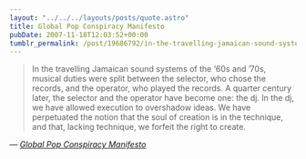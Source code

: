 ```yaml
---
layout: "../../../layouts/posts/quote.astro"
title: Global Pop Conspiracy Manifesto
pubDate: 2007-11-18T12:03:52+00:00
tumblr_permalink: /post/19686792/in-the-travelling-jamaican-sound-systems-of-the
---
```


> In the travelling Jamaican sound systems of the &lsquo;60s and &#8217;70s, musical duties were split between the selector, who chose the records, and the operator, who played the records. A quarter century later, the selector and the operator have become one: the dj. In the dj, we have allowed execution to overshadow ideas. We have perpetuated the notion that the soul of creation is in the technique, and that, lacking technique, we forfeit the right to create.

— <cite>[_Global Pop Conspiracy Manifesto_](http://www.globalpopconspiracy.com/manifesto/)</cite>
